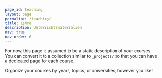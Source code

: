 ```yaml
---
page_id: teaching
layout: page
permalink: /teaching/
title: Lehre
description: Unterrichtsmaterialien
nav: true
nav_order: 6
---
```


For now, this page is assumed to be a static description of your courses. You can convert it to a collection similar to `_projects/` so that you can have a dedicated page for each course.

Organize your courses by years, topics, or universities, however you like!
